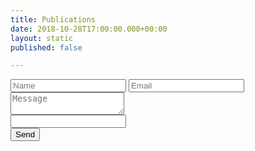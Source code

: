 ```yaml
---
title: Publications
date: 2018-10-28T17:00:00.000+00:00
layout: static
published: false

---
```

<!-- <h3 id="contact-me">Contact me</h3> -->
<form name="contact" method="POST" action="/success" netlify netlify-honeypot="bot-field">
<input type="text" name="name" placeholder="Name" />
<input type="email" name="email" placeholder="Email" />
<textarea name="message" placeholder="Message"></textarea>
<div data-netlify-recaptcha="true"></div>
<div class="honeypot"><input name="bot-field" /></div>
<button type="submit"><span class="text-link send-button">Send</span></button>
</form>
